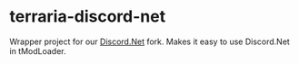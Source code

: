 # terraria-discord-net

Wrapper project for our [Discord.Net](https://github.com/terraria-catalyst/Discord.Net) fork. Makes it easy to use Discord.Net in tModLoader.
